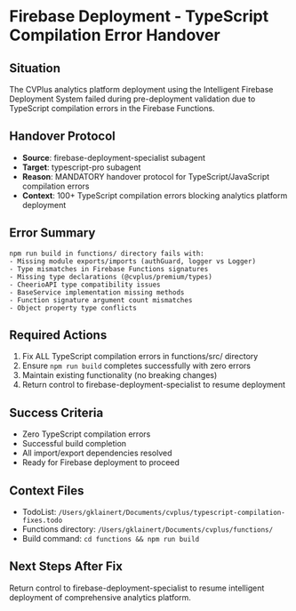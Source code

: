 # Firebase Deployment - TypeScript Compilation Error Handover

## Situation
The CVPlus analytics platform deployment using the Intelligent Firebase Deployment System failed during pre-deployment validation due to TypeScript compilation errors in the Firebase Functions.

## Handover Protocol
- **Source**: firebase-deployment-specialist subagent
- **Target**: typescript-pro subagent  
- **Reason**: MANDATORY handover protocol for TypeScript/JavaScript compilation errors
- **Context**: 100+ TypeScript compilation errors blocking analytics platform deployment

## Error Summary
```
npm run build in functions/ directory fails with:
- Missing module exports/imports (authGuard, logger vs Logger)
- Type mismatches in Firebase Functions signatures  
- Missing type declarations (@cvplus/premium/types)
- CheerioAPI type compatibility issues
- BaseService implementation missing methods
- Function signature argument count mismatches
- Object property type conflicts
```

## Required Actions
1. Fix ALL TypeScript compilation errors in functions/src/ directory
2. Ensure `npm run build` completes successfully with zero errors
3. Maintain existing functionality (no breaking changes)
4. Return control to firebase-deployment-specialist to resume deployment

## Success Criteria
- Zero TypeScript compilation errors
- Successful build completion
- All import/export dependencies resolved
- Ready for Firebase deployment to proceed

## Context Files
- TodoList: `/Users/gklainert/Documents/cvplus/typescript-compilation-fixes.todo`
- Functions directory: `/Users/gklainert/Documents/cvplus/functions/`
- Build command: `cd functions && npm run build`

## Next Steps After Fix
Return control to firebase-deployment-specialist to resume intelligent deployment of comprehensive analytics platform.